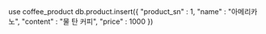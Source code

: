 use coffee_product
db.product.insert({
"product_sn" : 1,
"name" : "아메리카노",
"content" : "물 탄 커피",
"price" : 1000
})